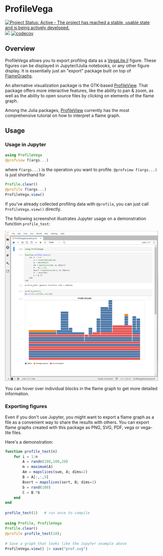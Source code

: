 # ProfileVega

[![Project Status: Active - The project has reached a stable, usable state and is being actively developed.](http://www.repostatus.org/badges/latest/active.svg)](http://www.repostatus.org/#active)
![](https://github.com/davidanthoff/ProfileVega.jl/workflows/Run%20CI%20on%20master/badge.svg)
[![codecov](https://codecov.io/gh/davidanthoff/ProfileVega.jl/branch/master/graph/badge.svg)](https://codecov.io/gh/davidanthoff/ProfileVega.jl)


## Overview

ProfileVega allows you to export profiling data as a
[VegaLite.jl](https://github.com/queryverse/VegaLite.jl) figure. These
figures can be displayed in Jupyter/IJulia notebooks, or any other
figure display. It is essentially just an "export" package built on top of
[FlameGraphs](https://github.com/timholy/FlameGraphs.jl).

An alternative visualization package is the GTK-based
[ProfileView](https://github.com/timholy/ProfileView.jl).
That package offers more interactive features, like the ability to
pan & zoom, as well as the ability to open source files by clicking on
elements of the flame graph.

Among the Julia packages, [ProfileView](https://github.com/timholy/ProfileView.jl)
currently has the most comprehensive tutorial on how to interpret a flame graph.

## Usage

### Usage in Jupyter

```julia
using ProfileVega
@profview f(args...)
```

where `f(args...)` is the operation you want to profile.
`@profview f(args...)` is just shorthand for

```julia
Profile.clear()
@profile f(args...)
ProfileVega.view()
```

If you've already collected profiling data with `@profile`, you can just call `ProfileVega.view()` directly.

The following screenshot illustrates Jupyter usage on a demonstration function `profile_test`:

![profview](images/jupyter.png)

You can hover over individual blocks in the flame graph to get more detailed information.

### Exporting figures

Even if you don't use Jupyter, you might want to export a flame graph as
a file as a convenient way to share the results with others. You can export
flame graphs created with this package as PNG, SVG, PDF, vega or vega-lite
files.

Here's a demonstration:

```julia
function profile_test(n)
    for i = 1:n
        A = randn(100,100,20)
        m = maximum(A)
        Am = mapslices(sum, A; dims=2)
        B = A[:,:,5]
        Bsort = mapslices(sort, B; dims=1)
        b = rand(100)
        C = B.*b
    end
end

profile_test(1)   # run once to compile

using Profile, ProfileVega
Profile.clear()
@profile profile_test(10);

# Save a graph that looks like the Jupyter example above
ProfileVega.view() |> save("prof.svg")
```
